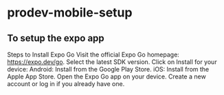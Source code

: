 # prodev-mobile-setup
## To setup the expo app

Steps to Install Expo Go
Visit the official Expo Go homepage: https://expo.dev/go.
Select the latest SDK version.
Click on Install for your device:
Android: Install from the Google Play Store.
iOS: Install from the Apple App Store.
Open the Expo Go app on your device.
Create a new account or log in if you already have one.